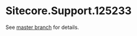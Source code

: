 # Sitecore.Support.125233

See [master branch](https://github.com/sitecoresupport/Sitecore.Support.125233) for details.